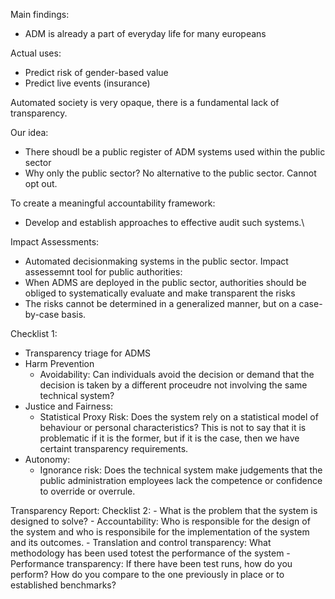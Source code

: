 Main findings:
 - ADM is already a part of everyday life for many europeans


Actual uses:
 - Predict risk of gender-based value
 - Predict live events (insurance)


Automated society is very opaque, there is a fundamental lack of transparency.

Our idea:
 - There shoudl be a public register of ADM systems used within the public sector
 - Why only the public sector? No alternative to the public sector. Cannot opt out.


To create a meaningful accountability framework:
 - Develop and establish approaches to effective audit such systems.\


Impact Assessments:
 - Automated decisionmaking systems in the public sector. Impact assessemnt tool for public authorities:
 -  When ADMS are deployed in the public sector, authorities should be obliged to systematically evaluate and make transparent the risks
 -  The risks cannot be determined in a generalized manner, but on a case-by-case basis.



Checklist 1:
 - Transparency triage for ADMS
 - Harm Prevention
	 - Avoidability: Can individuals avoid the decision or demand that the decision is taken by a different proceudre not involving the same technical system?
 - Justice and Fairness:
	- Statistical Proxy Risk: Does the system rely on a statistical model of behaviour or personal characteristics? This is not to say that it is problematic if it is the former, but if it is the case, then we have certaint transparency requirements.
- Autonomy:
	- Ignorance risk: Does the technical system make judgements that the public administration employees lack the competence or confidence to override or overrule.

Transparency Report: Checklist 2:
	- What is the problem that the system is designed to solve?
	- Accountability: Who is responsible for the design of the system and who is responsibile for the implementation of the system and its outcomes.
	- Translation and control transparency: What methodology has been used totest the performance of the system
	- Performance transparency: If there have been test runs, how do you perform? How do you compare to the one previously in place or to established benchmarks?
	

